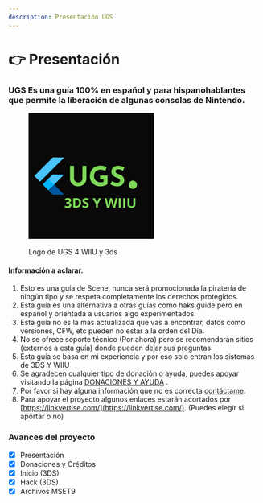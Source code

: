 ```yaml
---
description: Presentación UGS
---
```


# 👉 Presentación

### UGS Es una guía 100% en español y para hispanohablantes que permite la liberación de algunas consolas de Nintendo.



<figure><img src=".gitbook/assets/UGS.png" alt="" width="250"><figcaption><p>Logo de UGS 4 WIIU y 3ds</p></figcaption></figure>

#### Información a aclarar.

1. Esto es una guía de Scene, nunca será promocionada la piratería de ningún tipo y se respeta completamente los derechos protegidos.
2. Esta guía es una alternativa a otras guías como haks.guide pero en español y orientada a usuarios algo experimentados.
3. Esta guía no es la mas actualizada que vas a encontrar, datos como versiones, CFW, etc pueden no estar a la orden del Día.
4. No se ofrece soporte técnico (Por ahora) pero se recomendarán sitios (externos a esta guía) donde pueden dejar sus preguntas.
5. Esta guía se basa en mi experiencia y por eso solo entran los sistemas de 3DS Y WIIU
6. Se agradecen cualquier tipo de donación o ayuda, puedes apoyar visitando la página [DONACIONES Y AYUDA](inicio/donaciones-y-creditos.md) .
7. Por favor si hay alguna información que no es correcta [contáctame](https://survey.forms.app/tristanabs/contact-form).
8. Para apoyar el proyecto algunos enlaces estarán acortados por [https://linkvertise.com/](https://linkvertise.com/). (Puedes elegir si aportar o no)



### Avances del proyecto

* [x] Presentación
* [x] Donaciones y Créditos
* [x] Inicio (3DS)
* [x] Hack (3DS)
* [x] Archivos MSET9
